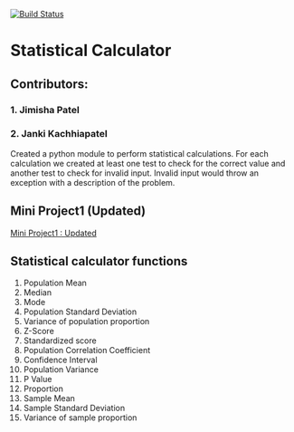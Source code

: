 [![Build Status](https://travis-ci.com/Jankipatel30/statistic.svg?branch=master)](https://travis-ci.com/Jankipatel30/statistic)

# Statistical Calculator
## Contributors:
### 1. Jimisha Patel
### 2. Janki Kachhiapatel


Created a python module to perform statistical calculations. For each calculation we created at least one test to check for the correct value and another test to check for invalid input. Invalid input would throw an exception with a description of the problem.

## Mini Project1 (Updated)
[Mini Project1 : Updated](https://github.com/Jankipatel30/MiniProject1/blob/master/Additional_update.md)

## Statistical calculator functions
1. Population Mean
2. Median
3. Mode
4. Population Standard Deviation
5. Variance of population proportion
6. Z-Score
7. Standardized score
8. Population Correlation Coefficient
9. Confidence Interval
10. Population Variance
11. P Value
12. Proportion
13. Sample Mean
14. Sample Standard Deviation
15. Variance of sample proportion

